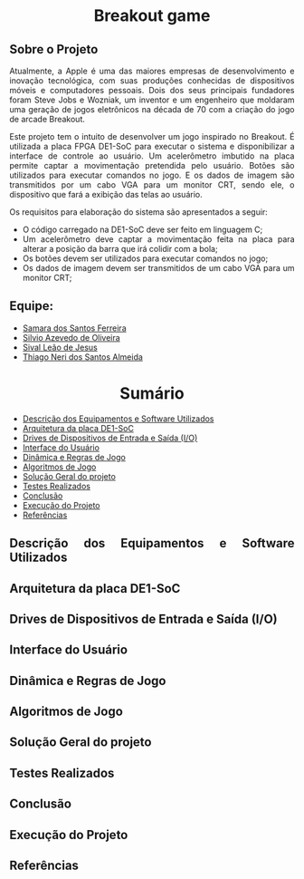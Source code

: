 <h1 align="center"> Breakout game</h1>

<div align="justify"> 
<div id="sobre-o-projeto"> 
<h2> Sobre o Projeto</h2>

Atualmente, a Apple é uma das maiores empresas de desenvolvimento e inovação tecnológica, com suas produções conhecidas de dispositivos móveis e computadores pessoais. Dois dos seus principais fundadores foram Steve Jobs e Wozniak, um inventor e um engenheiro que moldaram uma geração de jogos eletrônicos na década de 70 com a criação do jogo de arcade Breakout. 

Este projeto tem o intuito de desenvolver um jogo inspirado no Breakout. É utilizada a placa FPGA DE1-SoC para executar o sistema e disponibilizar a interface de controle ao usuário. Um acelerômetro imbutido na placa permite captar a movimentação pretendida pelo usuário. Botões são utilizados para executar comandos no jogo. E os dados de imagem são transmitidos por um cabo VGA para um monitor CRT, sendo ele, o dispositivo que fará a exibição das telas ao usuário. 

Os requisitos para elaboração do sistema são apresentados a seguir:

* O código carregado na DE1-SoC deve ser feito em linguagem C;
* Um acelerômetro deve captar a movimentação feita na placa para alterar a posição da barra que irá colidir com a bola;
* Os botões devem ser utilizados para executar comandos no jogo;
* Os dados de imagem devem ser transmitidos de um cabo VGA para um monitor CRT;

</div>

<h2>  Equipe: <br></h2>
<uL> 
  <li><a href="https://github.com/Samara-Ferreira">Samara dos Santos Ferreira</a></li>
  <li><a href="https://github.com/Silviozv">Silvio Azevedo de Oliveira</a></li>
  <li><a href="https://github.com/SivalLeao">Sival Leão de Jesus</a></li>
  <li><a href="https://github.com/TAlmeida003">Thiago Neri dos Santos Almeida</a></li>
</ul>

<h1 align="center"> Sumário </h1>
<div id="sumario">
	<ul>
        <li><a href="#equipamentos">  Descrição dos Equipamentos e Software Utilizados</a></li>
        <li><a href="#arq_CPU">  Arquitetura da placa DE1-SoC</a></li>
        <li><a href="#Drives"> Drives de Dispositivos de Entrada e Saída (I/O) </a></li>
        <li><a href="#Inteface-Grafica"> Interface do Usuário </a></li>
        <li><a href="#Regras-de-jogo"> Dinâmica e Regras de Jogo </a></li>
        <li><a href="#Algoritmos"> Algoritmos de Jogo </a></li>
        <li><a href="#solucao-geral"> Solução Geral do projeto </a></li>
        <li><a href="#testes"> Testes Realizados </a></li>
        <li><a href="#conclusao"> Conclusão </a></li>
        <li><a href="#execucaoProjeto"> Execução do Projeto </a></li>
        <li><a href="#referencias"> Referências </a></li>
	</ul>	
</div>

<div id="equipamentos"> 
<h2> Descrição dos Equipamentos e Software Utilizados</h2>
<div align="justify"> 

<div id="arq_CPU"> 
<h2> Arquitetura da placa DE1-SoC</h2>
<div align="justify">

<div id="Drives"> 
<h2> Drives de Dispositivos de Entrada e Saída (I/O)</h2>
<div align="justify">

<div id="Inteface-Grafica"> 
<h2> Interface do Usuário </h2>
<div align="justify">

<div id="Regras-de-jogo"> 
<h2> Dinâmica e Regras de Jogo </h2>
<div align="justify">

<div id="Algoritmos"> 
<h2> Algoritmos de Jogo </h2>
<div align="justify">

<div id="solucao-geral"> 
<h2> Solução Geral do projeto </h2>
<div align="justify">

<div id="testes"> 
<h2> Testes Realizados </h2>
<div align="justify">

<div id="conclusao"> 
<h2> Conclusão </h2>
<div align="justify">

<div id="execucaoProjeto"> 
<h2> Execução do Projeto  </h2>
<div align="justify">

<div id="referencias"> 
<h2> Referências  </h2>
<div align="justify">